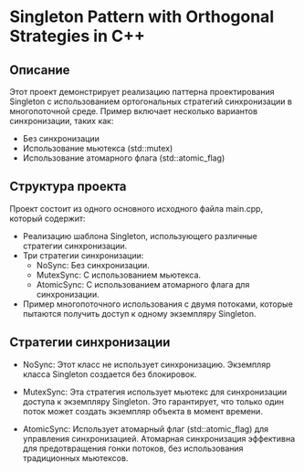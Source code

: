 # Singleton Pattern with Orthogonal Strategies in C++

## Описание

Этот проект демонстрирует реализацию паттерна проектирования Singleton с использованием ортогональных стратегий синхронизации в многопоточной среде. Пример включает несколько вариантов синхронизации, таких как:
- Без синхронизации
- Использование мьютекса (std::mutex)
- Использование атомарного флага (std::atomic_flag)

## Структура проекта

Проект состоит из одного основного исходного файла main.cpp, который содержит:

- Реализацию шаблона Singleton, использующего различные стратегии синхронизации.
- Три стратегии синхронизации:
  - NoSync: Без синхронизации.
  - MutexSync: С использованием мьютекса.
  - AtomicSync: С использованием атомарного флага для синхронизации.
- Пример многопоточного использования с двумя потоками, которые пытаются получить доступ к одному экземпляру Singleton.

## Стратегии синхронизации

- NoSync: Этот класс не использует синхронизацию. Экземпляр класса Singleton создается без блокировок.
  
- MutexSync: Эта стратегия использует мьютекс для синхронизации доступа к экземпляру Singleton. Это гарантирует, что только один поток может создать экземпляр объекта в момент времени.

- AtomicSync: Использует атомарный флаг (std::atomic_flag) для управления синхронизацией. Атомарная синхронизация эффективна для предотвращения гонки потоков, без использования традиционных мьютексов.

